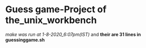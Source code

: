 # Guess game-Project of the_unix_workbench
*make was run at 1-8-2020_6:07pm(IST)* 
 and **their are 31 lines in guessinggame.sh**
